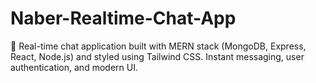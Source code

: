 # Naber-Realtime-Chat-App
💬 Real-time chat application built with MERN stack (MongoDB, Express, React, Node.js) and styled using Tailwind CSS. Instant messaging, user authentication, and modern UI.

